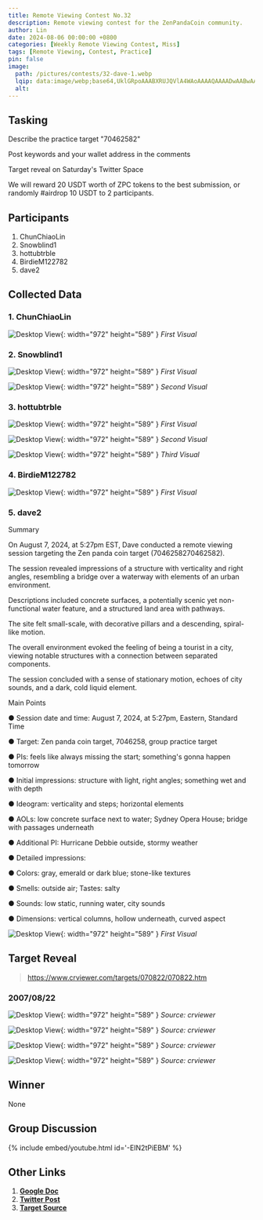 ```yaml
---
title: Remote Viewing Contest No.32
description: Remote viewing contest for the ZenPandaCoin community.
author: Lin
date: 2024-08-06 00:00:00 +0800
categories: [Weekly Remote Viewing Contest, Miss]
tags: [Remote Viewing, Contest, Practice]
pin: false
image:
  path: /pictures/contests/32-dave-1.webp
  lqip: data:image/webp;base64,UklGRpoAAABXRUJQVlA4WAoAAAAQAAAADwAABwAAQUxQSDIAAAARL0AmbZurmr57yyIiqE8oiG0bejIYEQTgqiDA9vqnsUSI6H+oAERp2HZ65qP/VIAWAFZQOCBCAAAA8AEAnQEqEAAIAAVAfCWkAALp8sF8rgRgAP7o9FDvMCkMde9PK7euH5M1m6VWoDXf2FkP3BqV0ZYbO6NA/VFIAAAA
  alt:
---
```


## Tasking

Describe the practice target "70462582"

Post keywords and your wallet address in the comments

Target reveal on Saturday's Twitter Space

We will reward 20 USDT worth of ZPC tokens to the best submission, or randomly #airdrop 10 USDT to 2 participants.


## Participants

1. ChunChiaoLin
2. Snowblind1
3. hottubtrble
4. BirdieM122782
5. dave2


## Collected Data

### 1. ChunChiaoLin

![Desktop View](/pictures/contests/32-lin-1.webp){: width="972" height="589" }
_First Visual_

### 2. Snowblind1

![Desktop View](/pictures/contests/32-snowblind-1.webp){: width="972" height="589" }
_First Visual_

![Desktop View](/pictures/contests/32-snowblind-2.webp){: width="972" height="589" }
_Second Visual_

### 3. hottubtrble

![Desktop View](/pictures/contests/32-jeff-1.webp){: width="972" height="589" }
_First Visual_

![Desktop View](/pictures/contests/32-jeff-2.webp){: width="972" height="589" }
_Second Visual_

![Desktop View](/pictures/contests/32-jeff-3.webp){: width="972" height="589" }
_Third Visual_

### 4. BirdieM122782

![Desktop View](/pictures/contests/32-birdie-1.webp){: width="972" height="589" }
_First Visual_

### 5. dave2

Summary

On August 7, 2024, at 5:27pm EST, Dave conducted a remote viewing session targeting the Zen panda coin target (7046258270462582).

The session revealed impressions of a structure with verticality and right angles, resembling a bridge over a waterway with elements of an urban environment.

Descriptions included concrete surfaces, a potentially scenic yet non-functional water feature, and a structured land area with pathways.

The site felt small-scale, with decorative pillars and a descending, spiral-like motion.

The overall environment evoked the feeling of being a tourist in a city, viewing notable structures with a connection between separated components.

The session concluded with a sense of stationary motion, echoes of city sounds, and a dark, cold liquid element.

Main Points

● Session date and time: August 7, 2024, at 5:27pm, Eastern, Standard Time

● Target: Zen panda coin target, 7046258, group practice target

● PIs: feels like always missing the start; something's gonna happen tomorrow

● Initial impressions: structure with light, right angles; something wet and with depth

● Ideogram: verticality and steps; horizontal elements

● AOLs: low concrete surface next to water; Sydney Opera House; bridge with passages underneath

● Additional PI: Hurricane Debbie outside, stormy weather

● Detailed impressions:

● Colors: gray, emerald or dark blue; stone-like textures

● Smells: outside air; Tastes: salty

● Sounds: low static, running water, city sounds

● Dimensions: vertical columns, hollow underneath, curved aspect

![Desktop View](/pictures/contests/32-dave-1.webp){: width="972" height="589" }
_First Visual_


## Target Reveal

> https://www.crviewer.com/targets/070822/070822.htm


### 2007/08/22

![Desktop View](/pictures/contests/32-target-1.webp){: width="972" height="589" }
_Source: crviewer_

![Desktop View](/pictures/contests/32-target-2.webp){: width="972" height="589" }
_Source: crviewer_

![Desktop View](/pictures/contests/32-target-3.webp){: width="972" height="589" }
_Source: crviewer_

![Desktop View](/pictures/contests/32-target-4.webp){: width="972" height="589" }
_Source: crviewer_


## Winner

None


## Group Discussion

{% include embed/youtube.html id='-EIN2tPiEBM' %}


## Other Links

1. [**Google Doc**][Google Doc]
2. [**Twitter Post**][Twitter Post]
3. [**Target Source**][Target Source]


[Google Doc]: https://docs.google.com/document/d/113khcGCXVv0XcqR8UhvYZ76C_axyDv76rj-J98t1F8k/edit
[Twitter Post]: https://x.com/ZenPandaCoin/status/1820528166303301675
[Target Source]: https://www.crviewer.com/targets/070822/070822.htm